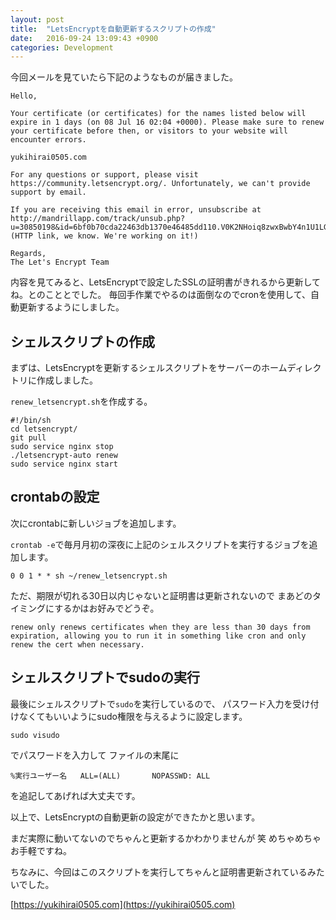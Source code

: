 ```yaml
---
layout: post
title:  "LetsEncryptを自動更新するスクリプトの作成"
date:   2016-09-24 13:09:43 +0900
categories: Development
---
```


今回メールを見ていたら下記のようなものが届きました。

```
Hello,

Your certificate (or certificates) for the names listed below will expire in 1 days (on 08 Jul 16 02:04 +0000). Please make sure to renew your certificate before then, or visitors to your website will encounter errors.

yukihirai0505.com

For any questions or support, please visit https://community.letsencrypt.org/. Unfortunately, we can't provide support by email.

If you are receiving this email in error, unsubscribe at http://mandrillapp.com/track/unsub.php?u=30850198&id=6bf0b70cda22463db1370e46485dd110.V0K2NHoiq8zwxBwbY4n1U1LGVPo%3D&r=https%3A%2F%2Fmandrillapp.com%2Funsub%3Fmd_email%3Dyukihirai0505%2540gmail.com. (HTTP link, we know. We're working on it!)

Regards,
The Let's Encrypt Team
```

内容を見てみると、LetsEncryptで設定したSSLの証明書がきれるから更新してね。とのこととでした。
毎回手作業でやるのは面倒なのでcronを使用して、自動更新するようにしました。

## シェルスクリプトの作成

まずは、LetsEncryptを更新するシェルスクリプトをサーバーのホームディレクトリに作成しました。

`renew_letsencrypt.sh`を作成する。

```
#!/bin/sh
cd letsencrypt/
git pull
sudo service nginx stop
./letsencrypt-auto renew
sudo service nginx start
```

## crontabの設定

次にcrontabに新しいジョブを追加します。

`crontab -e`で毎月月初の深夜に上記のシェルスクリプトを実行するジョブを追加します。


```
0 0 1 * * sh ~/renew_letsencrypt.sh
```

ただ、期限が切れる30日以内じゃないと証明書は更新されないので
まあどのタイミングにするかはお好みでどうぞ。

```
renew only renews certificates when they are less than 30 days from expiration, allowing you to run it in something like cron and only renew the cert when necessary.
```

## シェルスクリプトでsudoの実行

最後にシェルスクリプトで`sudo`を実行しているので、
パスワード入力を受け付けなくてもいいようにsudo権限を与えるように設定します。

```
sudo visudo
```

でパスワードを入力して
ファイルの末尾に

```
%実行ユーザー名   ALL=(ALL)       NOPASSWD: ALL
```

を追記してあげれば大丈夫です。

以上で、LetsEncryptの自動更新の設定ができたかと思います。

まだ実際に動いてないのでちゃんと更新するかわかりませんが 笑
めちゃめちゃお手軽ですね。

ちなみに、今回はこのスクリプトを実行してちゃんと証明書更新されているみたいでした。

[https://yukihirai0505.com](https://yukihirai0505.com)
